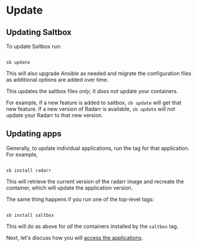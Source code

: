 # Update

## Updating Saltbox

To update Saltbox run:

``` shell

sb update

```

This will also upgrade Ansible as needed and migrate the configuration files as additional options are added over time.

This updates the saltbox files *only*;  It *does not* update your containers.

For example, if a new feature is added to saltbox, `sb update` will get that new feature.  If a new version of Radarr is available, `sb update` *will not* update your Radarr to that new version.

## Updating apps

Generally, to update individual applications, run the tag for that application.  For example,

``` shell

sb install radarr

```

This will retrieve the current version of the radarr image and recreate the container, which will update the application version.

The same thing happens if you run one of the top-level tags:

``` shell

sb install saltbox

```

This will do as above for *all* the containers installed by the `saltbox` tag.

Next, let's discuss how you will [access the applications](accessing_apps.md).
